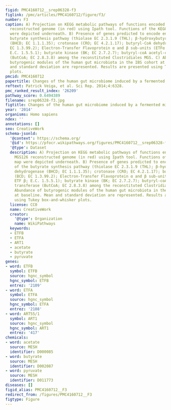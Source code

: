```yaml
---
figid: PMC4160712__srep06328-f3
figlink: /pmc/articles/PMC4160712/figure/f3/
number: F3
caption: A) Projection on KEGG metabolic pathways of functions encoded by the MGS126
  reconstructed genome (in red) using Ipath tool. Functions of the KEGG global map
  were depicted underneath. B) Presence of genes predicted to encode enzymes of the
  butyrate synthesis pathway (thiolase EC 2.3.1.9 (THL); β-hydroxybutyryl-CoA dehydrogenase
  (BHCD; EC 1.1.1.35); crotonase (CRO; EC 4.2.1.17); butyryl-CoA dehydrogenase (BCD;
  EC 1.3.99.2); Electron-Transfer Flavoprotein α and β sub-units (ETFα and ETF β;
  E.C. 1.5.5.1); butyrate kinase (BK; EC 2.7.2.7); butyryl-coA acetyl-coA transferase
  (ButCoA; EC 2.8.3.8) among the reconstituted Clostridiales MGS. C) Abundance of
  butyrogenic modules of the human gut microbiota in the IBS cohort at baseline. Mean
  and standard deviation are represented. Results are presented using Tukey box-and-whisker
  plots.
pmcid: PMC4160712
papertitle: Changes of the human gut microbiome induced by a fermented milk product.
reftext: Patrick Veiga, et al. Sci Rep. 2014;4:6328.
pmc_ranked_result_index: '26209'
pathway_score: 0.6494389
filename: srep06328-f3.jpg
figtitle: Changes of the human gut microbiome induced by a fermented milk product
year: '2014'
organisms: Homo sapiens
ndex: ''
annotations: []
seo: CreativeWork
schema-jsonld:
  '@context': https://schema.org/
  '@id': https://pfocr.wikipathways.org/figures/PMC4160712__srep06328-f3.html
  '@type': Dataset
  description: A) Projection on KEGG metabolic pathways of functions encoded by the
    MGS126 reconstructed genome (in red) using Ipath tool. Functions of the KEGG global
    map were depicted underneath. B) Presence of genes predicted to encode enzymes
    of the butyrate synthesis pathway (thiolase EC 2.3.1.9 (THL); β-hydroxybutyryl-CoA
    dehydrogenase (BHCD; EC 1.1.1.35); crotonase (CRO; EC 4.2.1.17); butyryl-CoA dehydrogenase
    (BCD; EC 1.3.99.2); Electron-Transfer Flavoprotein α and β sub-units (ETFα and
    ETF β; E.C. 1.5.5.1); butyrate kinase (BK; EC 2.7.2.7); butyryl-coA acetyl-coA
    transferase (ButCoA; EC 2.8.3.8) among the reconstituted Clostridiales MGS. C)
    Abundance of butyrogenic modules of the human gut microbiota in the IBS cohort
    at baseline. Mean and standard deviation are represented. Results are presented
    using Tukey box-and-whisker plots.
  license: CC0
  name: CreativeWork
  creator:
    '@type': Organization
    name: WikiPathways
  keywords:
  - ETFB
  - ETFA
  - ART1
  - acetate
  - butyrate
  - pyruvate
genes:
- word: ETFB
  symbol: ETFB
  source: hgnc_symbol
  hgnc_symbol: ETFB
  entrez: '2109'
- word: ETFA
  symbol: ETFA
  source: hgnc_symbol
  hgnc_symbol: ETFA
  entrez: '2108'
- word: ART55/1
  symbol: ART1
  source: hgnc_symbol
  hgnc_symbol: ART1
  entrez: '417'
chemicals:
- word: acetate
  source: MESH
  identifier: D000085
- word: butyrate
  source: MESH
  identifier: D002087
- word: pyruvate
  source: MESH
  identifier: D011773
diseases: []
figid_alias: PMC4160712__F3
redirect_from: /figures/PMC4160712__F3
figtype: Figure
---
```

